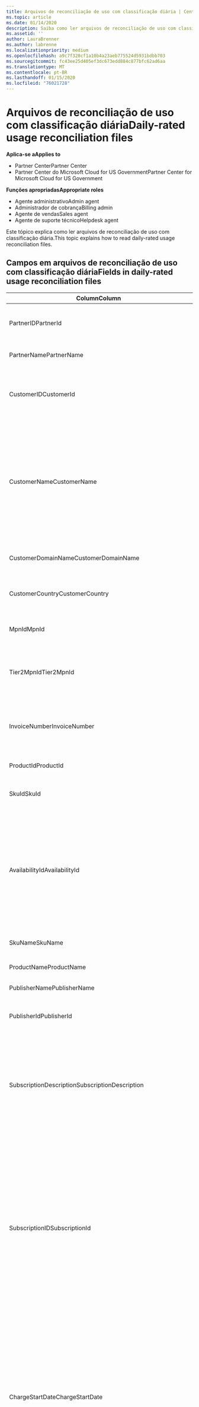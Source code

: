 ```yaml
---
title: Arquivos de reconciliação de uso com classificação diária | Centro de parceiros
ms.topic: article
ms.date: 01/14/2020
description: Saiba como ler arquivos de reconciliação de uso com classificação diária no Partner Center.
ms.assetid: ''
author: LauraBrenner
ms.author: labrenne
ms.localizationpriority: medium
ms.openlocfilehash: a9c7f328cf1a10b4a23aeb775524d5931bdbb703
ms.sourcegitcommit: fc43ee25d405ef3dc673edd884c877bfc62ad6aa
ms.translationtype: MT
ms.contentlocale: pt-BR
ms.lasthandoff: 01/15/2020
ms.locfileid: "76021728"
---
```

# <a name="daily-rated-usage-reconciliation-files"></a><span data-ttu-id="8ea38-103">Arquivos de reconciliação de uso com classificação diária</span><span class="sxs-lookup"><span data-stu-id="8ea38-103">Daily-rated usage reconciliation files</span></span>

<span data-ttu-id="8ea38-104">**Aplica-se a**</span><span class="sxs-lookup"><span data-stu-id="8ea38-104">**Applies to**</span></span>

- <span data-ttu-id="8ea38-105">Partner Center</span><span class="sxs-lookup"><span data-stu-id="8ea38-105">Partner Center</span></span>
- <span data-ttu-id="8ea38-106">Partner Center do Microsoft Cloud for US Government</span><span class="sxs-lookup"><span data-stu-id="8ea38-106">Partner Center for Microsoft Cloud for US Government</span></span>

<span data-ttu-id="8ea38-107">**Funções apropriadas**</span><span class="sxs-lookup"><span data-stu-id="8ea38-107">**Appropriate roles**</span></span>

- <span data-ttu-id="8ea38-108">Agente administrativo</span><span class="sxs-lookup"><span data-stu-id="8ea38-108">Admin agent</span></span>
- <span data-ttu-id="8ea38-109">Administrador de cobrança</span><span class="sxs-lookup"><span data-stu-id="8ea38-109">Billing admin</span></span>
- <span data-ttu-id="8ea38-110">Agente de vendas</span><span class="sxs-lookup"><span data-stu-id="8ea38-110">Sales agent</span></span>
- <span data-ttu-id="8ea38-111">Agente de suporte técnico</span><span class="sxs-lookup"><span data-stu-id="8ea38-111">Helpdesk agent</span></span>

<span data-ttu-id="8ea38-112">Este tópico explica como ler arquivos de reconciliação de uso com classificação diária.</span><span class="sxs-lookup"><span data-stu-id="8ea38-112">This topic explains how to read daily-rated usage reconciliation files.</span></span>

## <a name="fields-in-daily-rated-usage-reconciliation-files"></a><span data-ttu-id="8ea38-113">Campos em arquivos de reconciliação de uso com classificação diária</span><span class="sxs-lookup"><span data-stu-id="8ea38-113">Fields in daily-rated usage reconciliation files</span></span>

| <span data-ttu-id="8ea38-114">Column</span><span class="sxs-lookup"><span data-stu-id="8ea38-114">Column</span></span> | <span data-ttu-id="8ea38-115">Descrição</span><span class="sxs-lookup"><span data-stu-id="8ea38-115">Description</span></span> |
| ------ | ----------- |
| <span data-ttu-id="8ea38-116">PartnerID</span><span class="sxs-lookup"><span data-stu-id="8ea38-116">PartnerId</span></span> | <span data-ttu-id="8ea38-117">Identificador de parceiro no formato GUID.</span><span class="sxs-lookup"><span data-stu-id="8ea38-117">Partner identifier in GUID format.</span></span> |
| <span data-ttu-id="8ea38-118">PartnerName</span><span class="sxs-lookup"><span data-stu-id="8ea38-118">PartnerName</span></span> | <span data-ttu-id="8ea38-119">Nome do parceiro.</span><span class="sxs-lookup"><span data-stu-id="8ea38-119">Partner name.</span></span> |
| <span data-ttu-id="8ea38-120">CustomerID</span><span class="sxs-lookup"><span data-stu-id="8ea38-120">CustomerId</span></span> | <span data-ttu-id="8ea38-121">Identificador exclusivo da Microsoft para o cliente no formato GUID.</span><span class="sxs-lookup"><span data-stu-id="8ea38-121">Unique Microsoft identifier for the customer in GUID format.</span></span> |
| <span data-ttu-id="8ea38-122">CustomerName</span><span class="sxs-lookup"><span data-stu-id="8ea38-122">CustomerName</span></span> | <span data-ttu-id="8ea38-123">Nome da organização do cliente como informado no Partner Center.</span><span class="sxs-lookup"><span data-stu-id="8ea38-123">Customer's organization name as reported in Partner Center.</span></span> <span data-ttu-id="8ea38-124">*Essa coluna é muito importante para reconciliar a fatura com as informações do sistema.*</span><span class="sxs-lookup"><span data-stu-id="8ea38-124">*This column is very important for reconciling the invoice with your system information.*</span></span> |
| <span data-ttu-id="8ea38-125">CustomerDomainName</span><span class="sxs-lookup"><span data-stu-id="8ea38-125">CustomerDomainName</span></span> | <span data-ttu-id="8ea38-126">O nome de domínio do cliente.</span><span class="sxs-lookup"><span data-stu-id="8ea38-126">The customer's domain name.</span></span> |
| <span data-ttu-id="8ea38-127">CustomerCountry</span><span class="sxs-lookup"><span data-stu-id="8ea38-127">CustomerCountry</span></span> | <span data-ttu-id="8ea38-128">O país em que o cliente está localizado.</span><span class="sxs-lookup"><span data-stu-id="8ea38-128">The country in which the customer is located.</span></span> |
| <span data-ttu-id="8ea38-129">MpnId</span><span class="sxs-lookup"><span data-stu-id="8ea38-129">MpnId</span></span> | <span data-ttu-id="8ea38-130">Identificador de MPN do parceiro CSP.</span><span class="sxs-lookup"><span data-stu-id="8ea38-130">MPN identifier of the CSP partner.</span></span> |
| <span data-ttu-id="8ea38-131">Tier2MpnId</span><span class="sxs-lookup"><span data-stu-id="8ea38-131">Tier2MpnId</span></span> | <span data-ttu-id="8ea38-132">Identificador MPN do revendedor do registro para a assinatura.</span><span class="sxs-lookup"><span data-stu-id="8ea38-132">MPN identifier of the reseller of record for the subscription.</span></span> |
| <span data-ttu-id="8ea38-133">InvoiceNumber</span><span class="sxs-lookup"><span data-stu-id="8ea38-133">InvoiceNumber</span></span> | <span data-ttu-id="8ea38-134">Número da fatura na qual a transação especificada é exibida.</span><span class="sxs-lookup"><span data-stu-id="8ea38-134">Invoice number where the specified transaction appears.</span></span> |
| <span data-ttu-id="8ea38-135">ProductId</span><span class="sxs-lookup"><span data-stu-id="8ea38-135">ProductId</span></span> | <span data-ttu-id="8ea38-136">O identificador do produto.</span><span class="sxs-lookup"><span data-stu-id="8ea38-136">The identifier for the product.</span></span> |
| <span data-ttu-id="8ea38-137">SkuId</span><span class="sxs-lookup"><span data-stu-id="8ea38-137">SkuId</span></span> | <span data-ttu-id="8ea38-138">O identificador de um SKU específico.</span><span class="sxs-lookup"><span data-stu-id="8ea38-138">The identifier for a particular SKU.</span></span> |
| <span data-ttu-id="8ea38-139">AvailabilityId</span><span class="sxs-lookup"><span data-stu-id="8ea38-139">AvailabilityId</span></span> | <span data-ttu-id="8ea38-140">O identificador para a disponibilidade de um SKU específico.</span><span class="sxs-lookup"><span data-stu-id="8ea38-140">The identifier for a particular SKU's availability.</span></span> <span data-ttu-id="8ea38-141">Isso mostra se o SKU está disponível para compra no país, moeda, segmento do setor, etc.</span><span class="sxs-lookup"><span data-stu-id="8ea38-141">This shows whether the SKU is available for purchase in the given country, currency, industry segment, etc.</span></span> |
| <span data-ttu-id="8ea38-142">SkuName</span><span class="sxs-lookup"><span data-stu-id="8ea38-142">SkuName</span></span> | <span data-ttu-id="8ea38-143">O título de uma SKU em particular.</span><span class="sxs-lookup"><span data-stu-id="8ea38-143">The title for a particular SKU.</span></span> |
| <span data-ttu-id="8ea38-144">ProductName</span><span class="sxs-lookup"><span data-stu-id="8ea38-144">ProductName</span></span> | <span data-ttu-id="8ea38-145">O nome do produto.</span><span class="sxs-lookup"><span data-stu-id="8ea38-145">The name of the product.</span></span> |
| <span data-ttu-id="8ea38-146">PublisherName</span><span class="sxs-lookup"><span data-stu-id="8ea38-146">PublisherName</span></span> | <span data-ttu-id="8ea38-147">O nome do editor.</span><span class="sxs-lookup"><span data-stu-id="8ea38-147">The name of the publisher.</span></span> |
| <span data-ttu-id="8ea38-148">PublisherId</span><span class="sxs-lookup"><span data-stu-id="8ea38-148">PublisherId</span></span> | <span data-ttu-id="8ea38-149">O identificador do Publicador no formato GUID.</span><span class="sxs-lookup"><span data-stu-id="8ea38-149">The identifier of the publisher in GUID format.</span></span> |
| <span data-ttu-id="8ea38-150">SubscriptionDescription</span><span class="sxs-lookup"><span data-stu-id="8ea38-150">SubscriptionDescription</span></span> | <span data-ttu-id="8ea38-151">O nome da oferta de serviço comprada pelo cliente, conforme definido na tabela de preços.</span><span class="sxs-lookup"><span data-stu-id="8ea38-151">The name of the service offering purchased by the customer, as defined in the price list.</span></span> <span data-ttu-id="8ea38-152">(Este é um campo idêntico a **oferecer**).</span><span class="sxs-lookup"><span data-stu-id="8ea38-152">(This is an identical field to **OfferName**).</span></span> |
| <span data-ttu-id="8ea38-153">SubscriptionID</span><span class="sxs-lookup"><span data-stu-id="8ea38-153">SubscriptionId</span></span> | <span data-ttu-id="8ea38-154">Identificador exclusivo de uma assinatura na plataforma de cobrança da Microsoft.</span><span class="sxs-lookup"><span data-stu-id="8ea38-154">Unique identifier for a subscription in the Microsoft billing platform.</span></span> <span data-ttu-id="8ea38-155">Não usado para reconciliação.</span><span class="sxs-lookup"><span data-stu-id="8ea38-155">Not used for reconciliation.</span></span> <span data-ttu-id="8ea38-156">*Esse identificador não é o mesmo que a **ID de assinatura** no console de administração do parceiro.*</span><span class="sxs-lookup"><span data-stu-id="8ea38-156">*This identifier is not the same as the **Subscription ID** on the partner admin console.*</span></span> |
| <span data-ttu-id="8ea38-157">ChargeStartDate</span><span class="sxs-lookup"><span data-stu-id="8ea38-157">ChargeStartDate</span></span> | <span data-ttu-id="8ea38-158">Data de início do ciclo de cobrança (exceto ao apresentar datas de dados de uso latentes anteriormente não cobrados do ciclo de cobrança anterior).</span><span class="sxs-lookup"><span data-stu-id="8ea38-158">Start date of the billing cycle (except when presenting dates of previously uncharged latent usage data from the previous billing cycle).</span></span> <span data-ttu-id="8ea38-159">A hora é sempre o início do dia, 0:00.</span><span class="sxs-lookup"><span data-stu-id="8ea38-159">The time is always the beginning of the day, 0:00.</span></span> |
| <span data-ttu-id="8ea38-160">ChargeEndDate</span><span class="sxs-lookup"><span data-stu-id="8ea38-160">ChargeEndDate</span></span> | <span data-ttu-id="8ea38-161">Data de término do ciclo de cobrança (exceto ao apresentar datas de dados de uso latentes anteriormente não cobrados do ciclo de biling anterior).</span><span class="sxs-lookup"><span data-stu-id="8ea38-161">End date of billing cycle (except when presenting dates of previously uncharged latent usage data from the previous biling cycle).</span></span> <span data-ttu-id="8ea38-162">A hora é sempre o fim do dia, 23:59.</span><span class="sxs-lookup"><span data-stu-id="8ea38-162">The time is always the end of the day, 23:59.</span></span> |
| <span data-ttu-id="8ea38-163">UsageDate</span><span class="sxs-lookup"><span data-stu-id="8ea38-163">UsageDate</span></span> | <span data-ttu-id="8ea38-164">Data de uso do serviço.</span><span class="sxs-lookup"><span data-stu-id="8ea38-164">Date of service usage.</span></span> |
| <span data-ttu-id="8ea38-165">MeterType</span><span class="sxs-lookup"><span data-stu-id="8ea38-165">MeterType</span></span> | <span data-ttu-id="8ea38-166">O tipo de medidor.</span><span class="sxs-lookup"><span data-stu-id="8ea38-166">The type of meter.</span></span> |
| <span data-ttu-id="8ea38-167">MeterCategory</span><span class="sxs-lookup"><span data-stu-id="8ea38-167">MeterCategory</span></span> | <span data-ttu-id="8ea38-168">O serviço de nível superior para o uso.</span><span class="sxs-lookup"><span data-stu-id="8ea38-168">The top-level service for the usage.</span></span> |
| <span data-ttu-id="8ea38-169">MeterId</span><span class="sxs-lookup"><span data-stu-id="8ea38-169">MeterId</span></span> | <span data-ttu-id="8ea38-170">O identificador do medidor que está sendo usado.</span><span class="sxs-lookup"><span data-stu-id="8ea38-170">The identifier for the meter being used.</span></span> |
| <span data-ttu-id="8ea38-171">MeterSubCategory</span><span class="sxs-lookup"><span data-stu-id="8ea38-171">MeterSubCategory</span></span> | <span data-ttu-id="8ea38-172">O tipo de serviço do Azure, que pode afetar a taxa.</span><span class="sxs-lookup"><span data-stu-id="8ea38-172">The type of Azure service, which can affect the rate.</span></span> |
| <span data-ttu-id="8ea38-173">MeterName</span><span class="sxs-lookup"><span data-stu-id="8ea38-173">MeterName</span></span> | <span data-ttu-id="8ea38-174">A unidade de medida para o medidor que está sendo consumido.</span><span class="sxs-lookup"><span data-stu-id="8ea38-174">The unit of measure for the meter being consumed.</span></span> |
| <span data-ttu-id="8ea38-175">MeterRegion</span><span class="sxs-lookup"><span data-stu-id="8ea38-175">MeterRegion</span></span> | <span data-ttu-id="8ea38-176">Essa coluna identifica a localização de um data center dentro da região para serviços onde isso é aplicável e preenchido.</span><span class="sxs-lookup"><span data-stu-id="8ea38-176">This column identifies the location of a data center within the region for services where this is applicable and populated.</span></span> |
| <span data-ttu-id="8ea38-177">Unidade</span><span class="sxs-lookup"><span data-stu-id="8ea38-177">Unit</span></span> | <span data-ttu-id="8ea38-178">A unidade do **nome**do recurso.</span><span class="sxs-lookup"><span data-stu-id="8ea38-178">The unit of the resource **Name**.</span></span> |
| <span data-ttu-id="8ea38-179">ResourceLocation</span><span class="sxs-lookup"><span data-stu-id="8ea38-179">ResourceLocation</span></span> | <span data-ttu-id="8ea38-180">O data center onde o medidor está em execução.</span><span class="sxs-lookup"><span data-stu-id="8ea38-180">The data center where the meter is running.</span></span> |
| <span data-ttu-id="8ea38-181">ConsumedService</span><span class="sxs-lookup"><span data-stu-id="8ea38-181">ConsumedService</span></span> | <span data-ttu-id="8ea38-182">O serviço da plataforma do Azure que você usou.</span><span class="sxs-lookup"><span data-stu-id="8ea38-182">The Azure platform service that you used.</span></span> |
| <span data-ttu-id="8ea38-183">ResourceGroup</span><span class="sxs-lookup"><span data-stu-id="8ea38-183">ResourceGroup</span></span> | <span data-ttu-id="8ea38-184">Representa um contêiner que mantém recursos relacionados para uma solução do Azure.</span><span class="sxs-lookup"><span data-stu-id="8ea38-184">Represents a container that holds related resources for an Azure solution.</span></span> |
| <span data-ttu-id="8ea38-185">ResourceURI</span><span class="sxs-lookup"><span data-stu-id="8ea38-185">ResourceURI</span></span> | <span data-ttu-id="8ea38-186">O URI do recurso que está sendo usado.</span><span class="sxs-lookup"><span data-stu-id="8ea38-186">The URI of the resource being used.</span></span> |
| <span data-ttu-id="8ea38-187">ChargeType</span><span class="sxs-lookup"><span data-stu-id="8ea38-187">ChargeType</span></span> | <span data-ttu-id="8ea38-188">O tipo de encargo ou ajuste.</span><span class="sxs-lookup"><span data-stu-id="8ea38-188">The type of charge or adjustment.</span></span>  |
| <span data-ttu-id="8ea38-189">UnitPrice</span><span class="sxs-lookup"><span data-stu-id="8ea38-189">UnitPrice</span></span> | <span data-ttu-id="8ea38-190">Preço por licença, conforme publicado na lista de preços no momento da compra.</span><span class="sxs-lookup"><span data-stu-id="8ea38-190">Price per license, as published in the price list at the time of purchase.</span></span> <span data-ttu-id="8ea38-191">Verifique se esse preço corresponde às informações armazenadas em seu sistema de cobrança durante a reconciliação.</span><span class="sxs-lookup"><span data-stu-id="8ea38-191">Make sure this price matches the information stored in your billing system during reconciliation.</span></span> |
| <span data-ttu-id="8ea38-192">Quantity</span><span class="sxs-lookup"><span data-stu-id="8ea38-192">Quantity</span></span> | <span data-ttu-id="8ea38-193">Número de licenças.</span><span class="sxs-lookup"><span data-stu-id="8ea38-193">Number of licenses.</span></span> <span data-ttu-id="8ea38-194">Verifique se esse preço corresponde às informações armazenadas em seu sistema de cobrança durante a reconciliação.</span><span class="sxs-lookup"><span data-stu-id="8ea38-194">Make sure this price matches the information stored in your billing system during reconciliation.</span></span> |
| <span data-ttu-id="8ea38-195">UnitType</span><span class="sxs-lookup"><span data-stu-id="8ea38-195">UnitType</span></span> | <span data-ttu-id="8ea38-196">O tipo de unidade em que o medidor é cobrado.</span><span class="sxs-lookup"><span data-stu-id="8ea38-196">The type of unit the meter is charged in.</span></span>  |
| <span data-ttu-id="8ea38-197">BillingPreTaxTotal</span><span class="sxs-lookup"><span data-stu-id="8ea38-197">BillingPreTaxTotal</span></span> | <span data-ttu-id="8ea38-198">Valor total de cobrança antes dos impostos.</span><span class="sxs-lookup"><span data-stu-id="8ea38-198">Total billing amount before taxes.</span></span> |
| <span data-ttu-id="8ea38-199">BillingCurrency</span><span class="sxs-lookup"><span data-stu-id="8ea38-199">BillingCurrency</span></span> | <span data-ttu-id="8ea38-200">A moeda na região geográfica do cliente.</span><span class="sxs-lookup"><span data-stu-id="8ea38-200">The currency in the customer's geographic region.</span></span> |
| <span data-ttu-id="8ea38-201">PricingPreTaxTotal</span><span class="sxs-lookup"><span data-stu-id="8ea38-201">PricingPreTaxTotal</span></span> | <span data-ttu-id="8ea38-202">O preço antes da adição de impostos.</span><span class="sxs-lookup"><span data-stu-id="8ea38-202">The pricing before taxes are added.</span></span> |
| <span data-ttu-id="8ea38-203">PricingCurrency</span><span class="sxs-lookup"><span data-stu-id="8ea38-203">PricingCurrency</span></span> | <span data-ttu-id="8ea38-204">A moeda na lista de preços.</span><span class="sxs-lookup"><span data-stu-id="8ea38-204">The currency in the price list.</span></span> |
| <span data-ttu-id="8ea38-205">ServiceInfo1</span><span class="sxs-lookup"><span data-stu-id="8ea38-205">ServiceInfo1</span></span> | <span data-ttu-id="8ea38-206">O número de conexões do barramento de serviço que foram provisionadas e utilizadas em um determinado dia.</span><span class="sxs-lookup"><span data-stu-id="8ea38-206">The number of Service Bus connections that were provisioned and utilized on a given day.</span></span> |
| <span data-ttu-id="8ea38-207">ServiceInfo2</span><span class="sxs-lookup"><span data-stu-id="8ea38-207">ServiceInfo2</span></span> | <span data-ttu-id="8ea38-208">Um campo herdado que captura metadados específicos do serviço opcionais.</span><span class="sxs-lookup"><span data-stu-id="8ea38-208">A legacy field that captures optional service-specific metadata.</span></span> |
| <span data-ttu-id="8ea38-209">Marcas</span><span class="sxs-lookup"><span data-stu-id="8ea38-209">Tags</span></span> | <span data-ttu-id="8ea38-210">Representa uma organização lógica dos recursos do Azure definidos pelo usuário.</span><span class="sxs-lookup"><span data-stu-id="8ea38-210">Represents a logical organization of Azure resources set by the user.</span></span> |
| <span data-ttu-id="8ea38-211">AdditionalInfo</span><span class="sxs-lookup"><span data-stu-id="8ea38-211">AdditionalInfo</span></span> | <span data-ttu-id="8ea38-212">Quaisquer informações adicionais não abordadas em outras colunas.</span><span class="sxs-lookup"><span data-stu-id="8ea38-212">Any additional information not covered in other columns.</span></span> |
| <span data-ttu-id="8ea38-213">EffectiveUnitPrice</span><span class="sxs-lookup"><span data-stu-id="8ea38-213">EffectiveUnitPrice</span></span> | <span data-ttu-id="8ea38-214">O valor real cobrado por unidade, incluindo descontos, crédito acumulado, etc.</span><span class="sxs-lookup"><span data-stu-id="8ea38-214">The actual value charged per unit, including any discounts, earned credit, etc.</span></span> |
| <span data-ttu-id="8ea38-215">PCToBCExchangeRate</span><span class="sxs-lookup"><span data-stu-id="8ea38-215">PCToBCExchangeRate</span></span> | <span data-ttu-id="8ea38-216">Taxa de câmbio aplicada para a moeda de preço à moeda de cobrança.</span><span class="sxs-lookup"><span data-stu-id="8ea38-216">Exchange rate applied for pricing currency to billing currency.</span></span> |
| <span data-ttu-id="8ea38-217">PCToBCExchangeRateDate</span><span class="sxs-lookup"><span data-stu-id="8ea38-217">PCToBCExchangeRateDate</span></span> | <span data-ttu-id="8ea38-218">A data na qual a moeda de preço para a moeda de cobrança é determinada.</span><span class="sxs-lookup"><span data-stu-id="8ea38-218">The date on which the pricing currency to the billing currency is determined.</span></span> |
| <span data-ttu-id="8ea38-219">EntitlementId</span><span class="sxs-lookup"><span data-stu-id="8ea38-219">EntitlementId</span></span> | <span data-ttu-id="8ea38-220">Representa a ID da assinatura do Azure.</span><span class="sxs-lookup"><span data-stu-id="8ea38-220">Represents the Azure Subscription ID.</span></span> |
| <span data-ttu-id="8ea38-221">EntitlementDescription</span><span class="sxs-lookup"><span data-stu-id="8ea38-221">EntitlementDescription</span></span> | <span data-ttu-id="8ea38-222">Representa o nome da ID da assinatura do Azure.</span><span class="sxs-lookup"><span data-stu-id="8ea38-222">Represents the name of the Azure Subscription ID.</span></span> |
| <span data-ttu-id="8ea38-223">PartnerEarnedCreditPercentage</span><span class="sxs-lookup"><span data-stu-id="8ea38-223">PartnerEarnedCreditPercentage</span></span> | <span data-ttu-id="8ea38-224">Exibe o PartnerEarnedCredit para o item de linha.</span><span class="sxs-lookup"><span data-stu-id="8ea38-224">Displays the PartnerEarnedCredit for the line item.</span></span> <span data-ttu-id="8ea38-225">O crédito acumulado será de 0 ou 15 por cento</span><span class="sxs-lookup"><span data-stu-id="8ea38-225">Earned credit will be either 0 or 15 percent</span></span> |
